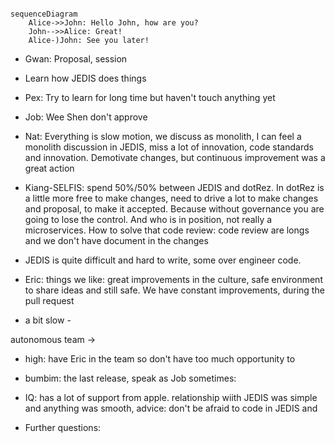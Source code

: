 ```mermaid

sequenceDiagram
    Alice->>John: Hello John, how are you?
    John-->>Alice: Great!
    Alice-)John: See you later!

```


- Gwan: Proposal, session
- Learn how JEDIS does things
- Pex: Try to learn for long time but haven't touch anything yet
- Job: Wee Shen don't approve
- Nat: Everything is slow motion, we discuss as monolith, I can feel a monolith discussion in JEDIS, miss a lot of innovation, code standards and innovation. Demotivate changes, but continuous improvement was a great action
- Kiang-SELFIS: spend 50%/50% between JEDIS and dotRez. In dotRez is a little more free to make changes, need to drive a lot to make changes and proposal, to make it accepted. Because without governance you are going to lose the control. And who is in position, not really a microservices. How to solve that
code review: code review are longs and we don't have document in the changes


- JEDIS is quite difficult and hard to write, some over engineer code.
- Eric: things we like: great improvements in the culture, safe environment to share ideas and still safe. We have constant improvements, during the pull request

- a bit slow -

autonomous team ->

- high: have Eric in the team so don't have too much opportunity to

- bumbim: the last release, speak as Job sometimes:

- IQ: has a lot of support from apple. relationship wiith JEDIS was simple and anything was smooth, advice: don't be afraid to code in JEDIS and

- Further questions:
